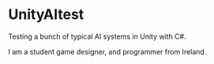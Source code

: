 UnityAItest
===========
Testing a bunch of typical AI systems in Unity with C#.

I am a student game designer, and programmer from Ireland. 

